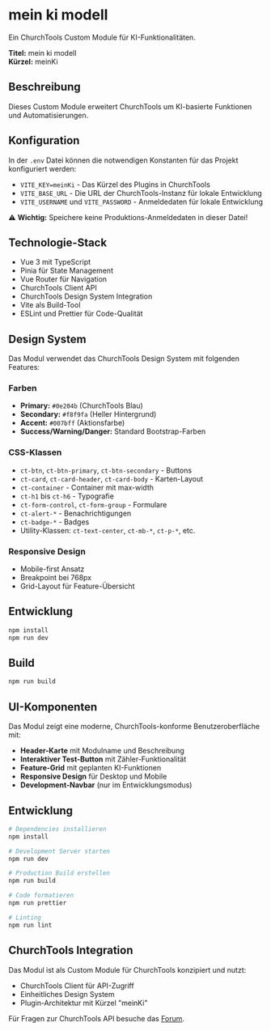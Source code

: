 # mein ki modell

Ein ChurchTools Custom Module für KI-Funktionalitäten.

**Titel:** mein ki modell  
**Kürzel:** meinKi

## Beschreibung

Dieses Custom Module erweitert ChurchTools um KI-basierte Funktionen und Automatisierungen.

## Konfiguration

In der `.env` Datei können die notwendigen Konstanten für das Projekt konfiguriert werden:

- `VITE_KEY=meinKi` - Das Kürzel des Plugins in ChurchTools
- `VITE_BASE_URL` - Die URL der ChurchTools-Instanz für lokale Entwicklung
- `VITE_USERNAME` und `VITE_PASSWORD` - Anmeldedaten für lokale Entwicklung

⚠️ **Wichtig:** Speichere keine Produktions-Anmeldedaten in dieser Datei!

## Technologie-Stack

- Vue 3 mit TypeScript
- Pinia für State Management
- Vue Router für Navigation
- ChurchTools Client API
- ChurchTools Design System Integration
- Vite als Build-Tool
- ESLint und Prettier für Code-Qualität

## Design System

Das Modul verwendet das ChurchTools Design System mit folgenden Features:

### Farben
- **Primary:** `#0e204b` (ChurchTools Blau)
- **Secondary:** `#f8f9fa` (Heller Hintergrund)
- **Accent:** `#007bff` (Aktionsfarbe)
- **Success/Warning/Danger:** Standard Bootstrap-Farben

### CSS-Klassen
- `ct-btn`, `ct-btn-primary`, `ct-btn-secondary` - Buttons
- `ct-card`, `ct-card-header`, `ct-card-body` - Karten-Layout
- `ct-container` - Container mit max-width
- `ct-h1` bis `ct-h6` - Typografie
- `ct-form-control`, `ct-form-group` - Formulare
- `ct-alert-*` - Benachrichtigungen
- `ct-badge-*` - Badges
- Utility-Klassen: `ct-text-center`, `ct-mb-*`, `ct-p-*`, etc.

### Responsive Design
- Mobile-first Ansatz
- Breakpoint bei 768px
- Grid-Layout für Feature-Übersicht

## Entwicklung

```bash
npm install
npm run dev
```

## Build

```bash
npm run build
```

## UI-Komponenten

Das Modul zeigt eine moderne, ChurchTools-konforme Benutzeroberfläche mit:

- **Header-Karte** mit Modulname und Beschreibung
- **Interaktiver Test-Button** mit Zähler-Funktionalität
- **Feature-Grid** mit geplanten KI-Funktionen
- **Responsive Design** für Desktop und Mobile
- **Development-Navbar** (nur im Entwicklungsmodus)

## Entwicklung

```bash
# Dependencies installieren
npm install

# Development Server starten
npm run dev

# Production Build erstellen
npm run build

# Code formatieren
npm run prettier

# Linting
npm run lint
```

## ChurchTools Integration

Das Modul ist als Custom Module für ChurchTools konzipiert und nutzt:
- ChurchTools Client für API-Zugriff
- Einheitliches Design System
- Plugin-Architektur mit Kürzel "meinKi"

Für Fragen zur ChurchTools API besuche das [Forum](https://forum.church.tools).
